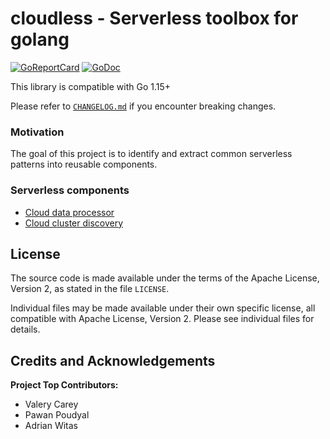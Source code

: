 # cloudless - Serverless toolbox for golang

[![GoReportCard](https://goreportcard.com/badge/github.com/viant/cloudless)](https://goreportcard.com/report/github.com/viant/cloudless)
[![GoDoc](https://godoc.org/github.com/viant/cloudless?status.svg)](https://godoc.org/github.com/viant/cloudless)

This library is compatible with Go 1.15+

Please refer to [`CHANGELOG.md`](CHANGELOG.md) if you encounter breaking changes.

### Motivation

The goal of this project is to identify and extract common serverless patterns
into reusable components.


### Serverless components
- [Cloud data processor](data/processor/README.md)
- [Cloud cluster discovery](compute/README.md)

## License

The source code is made available under the terms of the Apache License, Version 2, as stated in the file `LICENSE`.

Individual files may be made available under their own specific license,
all compatible with Apache License, Version 2. Please see individual files for details.

## Credits and Acknowledgements

**Project Top Contributors:** 
- Valery Carey
- Pawan Poudyal
- Adrian Witas
